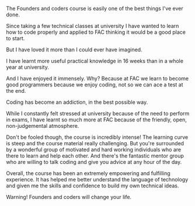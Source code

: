 <a href="https://github.com/nikhilaravi" target="_blank"><div class="team-image-grid nikhila-5"></div></a>
<br>
<br>

The Founders and coders course is easily one of the best things I've ever done.

Since taking a few technical classes at university I have wanted to learn how to code properly and applied to FAC thinking it would be a good place to start.

But I have loved it more than I could ever have imagined.

I have learnt more useful practical knowledge in 16 weeks than in a whole year at university.

And I have enjoyed it immensely. Why? Because at FAC we learn to become good programmers because we enjoy coding, not so we can ace a test at the end.

Coding has become an addiction, in the best possible way.

While I constantly felt stressed at university because of the need to perform in exams, I have learnt so much more at FAC because of the friendly, open, non-judgemental atmosphere.

Don't be fooled though, the course is incredibly intense! The learning curve is steep and the course material really challenging. But you're surrounded by a wonderful group of motivated and hard working individuals who are there to learn and help each other. And there's the fantastic mentor group who are willing to talk coding and give you advice at any hour of the day.

Overall, the course has been an extremely empowering and fulfilling experience. It has helped me better understand the language of technology and given me the skills and confidence to build my own technical ideas.

Warning! Founders and coders will change your life.
